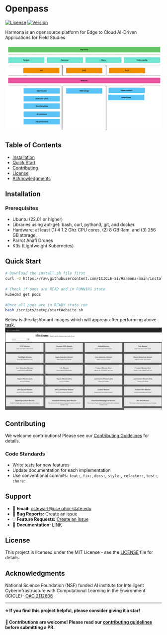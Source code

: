# Openpass

<!-- Badges Section - FILL IN YOUR ACTUAL VALUES -->
[![License](https://img.shields.io/badge/license-MIT-blue.svg)](LICENSE)
[![Version](https://img.shields.io/badge/version-V2.0.0-green.svg)](https://github.com/[YOUR_USERNAME]/[REPO_NAME]/releases)

<!-- FILL IN: Brief description of what OpenPass does -->
Harmona is an opensource platform for Edge to Cloud AI-Driven Applications for Field Studies

![](docs/images/architecture.jpg)

## Table of Contents
- [Installation](#installation)
- [Quick Start](#quick-start)
- [Contributing](#contributing)
- [License](#license)
- [Acknowledgments](#acknowledgments)

## Installation

### Prerequisites

<!-- FILL IN: List all requirements -->
- Ubuntu (22.01 or higher)
- Libraries using apt-get: bash, curl, python3, git, and docker.
- Hardware: at least (1) 4 1.2 Ghz CPU cores, (2) 8 GB Ram, and (3) 256 GB storage.
- Parrot Anafi Drones
- K3s (Lightweight Kubernetes)


## Quick Start

```bash
# Download the install.sh file first
curl -O https://raw.githubusercontent.com/ICICLE-ai/Harmona/main/install.sh

# Check if pods are READ and in RUNNING state
kubecmd get pods

#Once all pods are in READY state run 
bash /scripts/setup/startWebsite.sh
```
Below is the dashboard images which will apprear after performing above task.
![](/docs/images/dashboard.png)

## Contributing

We welcome contributions! Please see our [Contributing Guidelines](CONTRIBUTING.md) for details.

### Code Standards
- Write tests for new features
- Update documentation for each implementation
- Use conventional commits: `feat:`, `fix:`, `docs:`, `style:`, `refactor:`, `test:`, `chore:`

## Support

<!-- FILL IN: Support information -->
- 📧 **Email:** cstewart@cse.ohio-state.edu
- 🐛 **Bug Reports:** [Create an issue](https://github.com/vedantpatil2021/Harmona/issues)
- 💡 **Feature Requests:** [Create an issue](https://github.com/vedantpatil2021/Harmona/issues)
- 📖 **Documentation:** [LINK](https://icicle-ai.github.io/training-catalog/)

## License

This project is licensed under the MIT License - see the [LICENSE](LICENSE) file for details.

## Acknowledgments

National Science Foundation (NSF) funded AI institute for Intelligent Cyberinfrastructure with Computational Learning in the Environment (ICICLE)- [OAC 2112606](https://www.nsf.gov/awardsearch/showAward?AWD_ID=2112606)

---

**⭐ If you find this project helpful, please consider giving it a star!**

**🤝 Contributions are welcome! Please read our [contributing guidelines](CONTRIBUTING.md) before submitting a PR.**